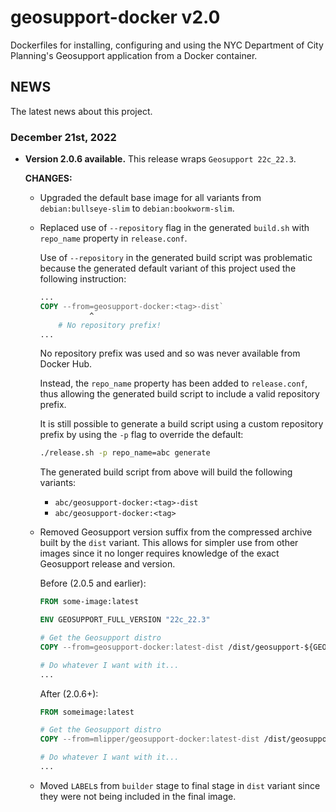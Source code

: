 # geosupport-docker v2.0

Dockerfiles for installing, configuring and using the NYC Department of City Planning's Geosupport application from a Docker container.

## NEWS

The latest news about this project.

### December 21st, 2022

* **Version 2.0.6 available.** This release wraps `Geosupport 22c_22.3`.

  **CHANGES:**

  * Upgraded the default base image for all variants from
    `debian:bullseye-slim` to `debian:bookworm-slim`.

  * Replaced use of `--repository` flag in the generated `build.sh` with
    `repo_name` property in `release.conf`.

    Use of `--repository` in the generated build script was problematic
    because the generated default variant of this project used the following
    instruction:

    ```Dockerfile
    ...
    COPY --from=geosupport-docker:<tag>-dist`
               ^
        # No repository prefix!
    ...
    ```

    No repository prefix was used and so was never available from
    Docker Hub.

    Instead, the `repo_name` property has been added to `release.conf`,
    thus allowing the generated build script to include a valid repository
    prefix.

    It is still possible to generate a build script using a custom
    repository prefix by using the `-p` flag to override the default:

    ```bash
    ./release.sh -p repo_name=abc generate
    ```

    The generated build script from above will build the following variants:

    * `abc/geosupport-docker:<tag>-dist`
    * `abc/geosupport-docker:<tag>`

  * Removed Geosupport version suffix from the compressed archive built by the `dist` variant.
    This allows for simpler use from other images since it no longer requires knowledge of the
    exact Geosupport release and version.

    Before (2.0.5 and earlier):

    ```Dockerfile
    FROM some-image:latest

    ENV GEOSUPPORT_FULL_VERSION "22c_22.3"

    # Get the Geosupport distro
    COPY --from=geosupport-docker:latest-dist /dist/geosupport-${GEOSUPPORT_FULL_VERSION}.tgz /geosupport.tgz

    # Do whatever I want with it...
    ...
    ```

    After (2.0.6+):

    ```Dockerfile
    FROM someimage:latest

    # Get the Geosupport distro
    COPY --from=mlipper/geosupport-docker:latest-dist /dist/geosupport.tgz /opt/geosupport/geosupport.tgz

    # Do whatever I want with it...
    ...
    ```

  * Moved `LABEL`s from `builder` stage to final stage in `dist` variant since
    they were not being included in the final image.

